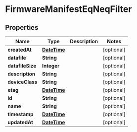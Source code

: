 
# FirmwareManifestEqNeqFilter

## Properties
Name | Type | Description | Notes
------------ | ------------- | ------------- | -------------
**createdAt** | [**DateTime**](DateTime.md) |  |  [optional]
**datafile** | **String** |  |  [optional]
**datafileSize** | **Integer** |  |  [optional]
**description** | **String** |  |  [optional]
**deviceClass** | **String** |  |  [optional]
**etag** | [**DateTime**](DateTime.md) |  |  [optional]
**id** | **String** |  |  [optional]
**name** | **String** |  |  [optional]
**timestamp** | [**DateTime**](DateTime.md) |  |  [optional]
**updatedAt** | [**DateTime**](DateTime.md) |  |  [optional]



